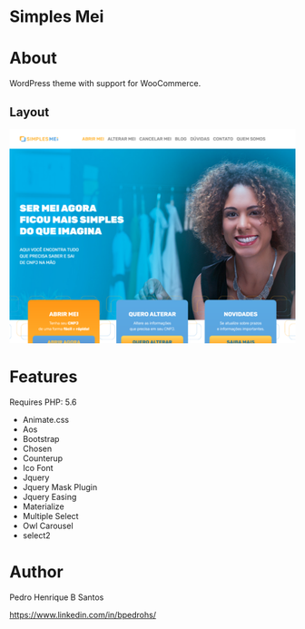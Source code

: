 # Simples Mei

# About
WordPress theme with support for WooCommerce.

## Layout
![Layout Model](https://github.com/bpedrohs/simples-mei/blob/main/screenshot.png)

# Features

Requires PHP: 5.6

- Animate.css
- Aos
- Bootstrap
- Chosen
- Counterup
- Ico Font
- Jquery
- Jquery Mask Plugin
- Jquery Easing
- Materialize
- Multiple Select
- Owl Carousel
- select2

# Author

Pedro Henrique B Santos

https://www.linkedin.com/in/bpedrohs/

